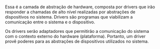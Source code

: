 Essa é a camada de abstração de hardware, composta por drivers que irão responder a chamadas de alto nível realizadas por abstrações de dispositivos no sistema. Drivers são programas que viabilizam a comunicação entre o sistema e o dispositivo. 

Os drivers serão adaptadores que permitirão a comunicação do sistema com o contexto externo do hardware (plataforma). Portanto, um driver provê poderes para as abstrações de dispositivos utilizados no sistema.